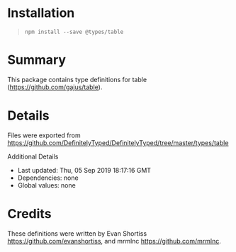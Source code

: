 # Installation
> `npm install --save @types/table`

# Summary
This package contains type definitions for table (https://github.com/gajus/table).

# Details
Files were exported from https://github.com/DefinitelyTyped/DefinitelyTyped/tree/master/types/table

Additional Details
 * Last updated: Thu, 05 Sep 2019 18:17:16 GMT
 * Dependencies: none
 * Global values: none

# Credits
These definitions were written by Evan Shortiss <https://github.com/evanshortiss>, and mrmlnc <https://github.com/mrmlnc>.
